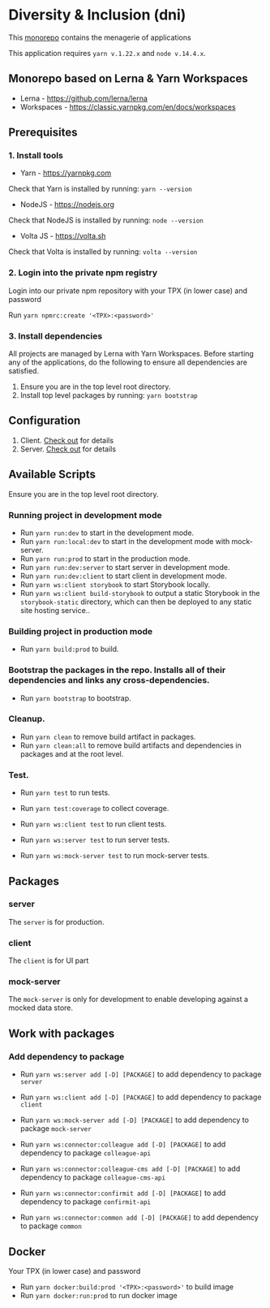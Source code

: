 # Diversity & Inclusion (dni)

This [monorepo](https://danluu.com/monorepo/) contains the menagerie of
applications

This application requires `yarn v.1.22.x` and `node v.14.4.x`.

## Monorepo based on Lerna & Yarn Workspaces

- Lerna - https://github.com/lerna/lerna
- Workspaces - https://classic.yarnpkg.com/en/docs/workspaces

## Prerequisites

### 1. Install tools

- Yarn - https://yarnpkg.com

Check that Yarn is installed by running: `yarn --version`

- NodeJS - https://nodejs.org

Check that NodeJS is installed by running: `node --version`

- Volta JS - https://volta.sh

Check that Volta is installed by running: `volta --version`

### 2. Login into the private npm registry

Login into our private npm repository with your TPX (in lower case) and password

Run `yarn npmrc:create '<TPX>:<password>'`

### 3. Install dependencies

All projects are managed by Lerna with Yarn Workspaces. Before
starting any of the applications, do the following to ensure all
dependencies are satisfied.

1.  Ensure you are in the top level root directory.
2.  Install top level packages by running: `yarn bootstrap`

## Configuration

1. Client. [Check out](packages/client/README.md#L5) for details
2. Server. [Check out](packages/server/README.md#L13) for details

## Available Scripts

Ensure you are in the top level root directory.

### Running project in development mode

- Run `yarn run:dev` to start in the development mode.
- Run `yarn run:local:dev` to start in the development mode with mock-server.
- Run `yarn run:prod` to start in the production mode.
- Run `yarn run:dev:server` to start server in development mode.
- Run `yarn run:dev:client` to start client in development mode.
- Run `yarn ws:client storybook` to start Storybook locally.
- Run `yarn ws:client build-storybook` to output a static Storybook in the `storybook-static` directory, which can then be deployed to any static site hosting service..

### Building project in production mode

- Run `yarn build:prod` to build.

### Bootstrap the packages in the repo. Installs all of their dependencies and links any cross-dependencies.

- Run `yarn bootstrap` to bootstrap.

### Cleanup.

- Run `yarn clean` to remove build artifact in packages.
- Run `yarn clean:all` to remove build artifacts and dependencies in packages and at the root level.

### Test.

- Run `yarn test` to run tests.
- Run `yarn test:coverage` to collect coverage.

- Run `yarn ws:client test` to run client tests.
- Run `yarn ws:server test` to run server tests.
- Run `yarn ws:mock-server test` to run mock-server tests.

## Packages

### server

The `server` is for production.

### client

The `client` is for UI part

### mock-server

The `mock-server` is only for development to enable developing against a
mocked data store.

## Work with packages

### Add dependency to package

- Run `yarn ws:server add [-D] [PACKAGE]` to add dependency to package `server`
- Run `yarn ws:client add [-D] [PACKAGE]` to add dependency to package `client`
- Run `yarn ws:mock-server add [-D] [PACKAGE]` to add dependency to package `mock-server`

- Run `yarn ws:connector:colleague add [-D] [PACKAGE]` to add dependency to package `colleague-api`
- Run `yarn ws:connector:colleague-cms add [-D] [PACKAGE]` to add dependency to package `colleague-cms-api`
- Run `yarn ws:connector:confirmit add [-D] [PACKAGE]` to add dependency to package `confirmit-api`
- Run `yarn ws:connector:common add [-D] [PACKAGE]` to add dependency to package `common`

## Docker

Your TPX (in lower case) and password

- Run `yarn docker:build:prod '<TPX>:<password>'` to build image
- Run `yarn docker:run:prod` to run docker image
